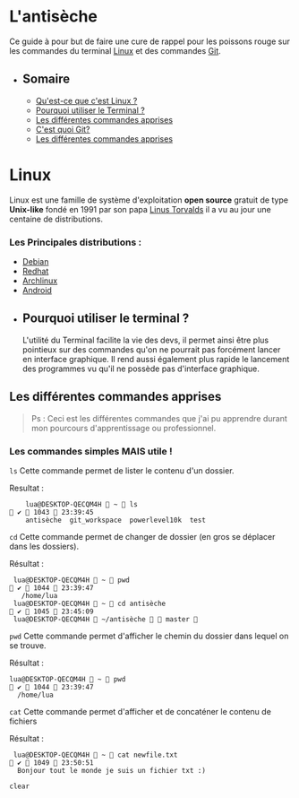 # L'antisèche

Ce guide à pour but de faire une cure de rappel pour les poissons rouge sur les commandes du terminal [Linux](https://www.linux.org) et des commandes [Git](https://git-scm.com).

- ## Somaire

  - [Qu'est-ce que c'est Linux ?](#linux)
  - [Pourquoi utiliser le Terminal ?](#pourquoi-utiliser-le-terminal-)
  - [Les différentes commandes apprises](#les-différentes-commandes-apprises)
  - [C'est quoi Git?](#cest-quoi-git)
  - [Les différentes commandes apprises](#les-diff%e%rentes-commandes-apprises)

# Linux
  
  Linux est une famille de système d'exploitation **open source** gratuit de type **Unix-like** fondé en 1991 par son papa [Linus Torvalds](https://fr.wikipedia.org/wiki/Linus_Torvalds) il a vu au jour une centaine de distributions.
 
 ### Les Principales distributions :
   - [Debian](https://www.debian.org/index.fr.html)
   - [Redhat](https://www.redhat.com/fr)
   - [Archlinux](https://archlinux.org)
   - [Android](https://www.android.com/intl/fr_fr/)
- ## Pourquoi utiliser le terminal ?
     L'utilité du Terminal facilite la vie des devs, il permet ainsi être plus pointieux sur des commandes qu'on ne pourrait pas forcément lancer en interface graphique.
     Il rend aussi également plus rapide le lancement des programmes vu qu'il ne possède pas d'interface graphique.
     
## Les différentes commandes apprises

> Ps : Ceci est les différentes commandes que j'ai pu apprendre durant mon pourcours d'apprentissage ou professionnel.

### Les commandes simples MAIS utile !

```ls```
Cette commande permet de lister le contenu d'un dossier.

Resultat :
``` 
    lua@DESKTOP-QECQM4H  ~  ls                                                                     ✔  1043  23:39:45
    antisèche  git_workspace  powerlevel10k  test 
```
    
```cd```
Cette commande permet de changer de dossier (en gros se déplacer dans les dossiers).

Résultat :
```
 lua@DESKTOP-QECQM4H  ~  pwd                                                                    ✔  1044  23:39:47
   /home/lua
 lua@DESKTOP-QECQM4H  ~  cd antisèche                                                           ✔  1045  23:45:09
 lua@DESKTOP-QECQM4H  ~/antisèche   master 
```

```pwd```
Cette commande permet d'afficher le chemin du dossier dans lequel on se trouve.

Résultat : 
```
lua@DESKTOP-QECQM4H  ~  pwd                                                                    ✔  1044  23:39:47
  /home/lua
```

```cat```
Cette commande permet d'afficher et de concaténer le contenu de fichiers

Résultat :
```
 lua@DESKTOP-QECQM4H  ~  cat newfile.txt                                                        ✔  1049  23:50:51
  Bonjour tout le monde je suis un fichier txt :)
```

```clear```

